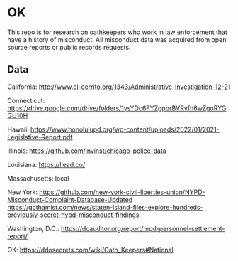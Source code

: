 # OK 
This repo is for research on oathkeepers who work in law enforcement that have a history of misconduct. All misconduct data was acquired from open source reports or public records requests. 

## Data
California: 
http://www.el-cerrito.org/1343/Administrative-Investigation-12-21

Connecticut: 
https://drive.google.com/drive/folders/1ysYDc6FYZgpbrBVRyfh6wZgoRYGGU10H

Hawaii: 
https://www.honolulupd.org/wp-content/uploads/2022/01/2021-Legislative-Report.pdf

Illinois: 
https://github.com/invinst/chicago-police-data

Louisiana: 
https://llead.co/

Massachusetts:
local

New York:
https://github.com/new-york-civil-liberties-union/NYPD-Misconduct-Complaint-Database-Updated
https://gothamist.com/news/staten-island-files-explore-hundreds-previously-secret-nypd-misconduct-findings

Washington, D.C.:
https://dcauditor.org/report/mpd-personnel-settlement-report/

OK: 
https://ddosecrets.com/wiki/Oath_Keepers#National